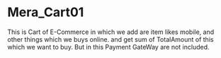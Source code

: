 # Mera_Cart01
This is Cart of E-Commerce in which we add are item likes mobile, and other things which we buys online. and get sum of TotalAmount of this which we want to buy. But in this Payment GateWay are not included.
